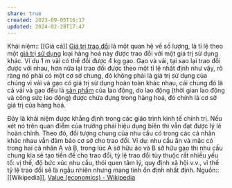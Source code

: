 ```yaml
---
share: true
created: 2023-09-05T16:17
updated: 2024-02-28T17:47
---
```

Khái niệm:: [[Giá cả]]
[Giá trị trao đổi](https://vi.wikipedia.org/wiki/Gi%C3%A1_tr%E1%BB%8B_trao_%C4%91%E1%BB%95i "Giá trị trao đổi") là một quan hệ về số lượng, là tỉ lệ theo một [giá trị sử dụng](https://vi.wikipedia.org/wiki/Gi%C3%A1_tr%E1%BB%8B_s%E1%BB%AD_d%E1%BB%A5ng "Giá trị sử dụng") loại hàng hoá này được trao đổi với một giá trị sử dụng khác. Ví dụ 1 m vải có thể đổi được 4 kg gạo. Gạo và vải, tại sao lại trao đổi được với nhau, hơn nữa lại trao đổi được theo một tỉ lệ nhất định như vậy, rõ ràng nó phải có một cơ sở chung, đó không phải là giá trị sử dụng của chúng vì vải và gạo có giá trị sử dụng hoàn toàn khác nhau, cái chung đó là cả vải và gạo đều là [sản phẩm](https://vi.wikipedia.org/wiki/S%E1%BA%A3n_ph%E1%BA%A9m "Sản phẩm") của lao động, do lao động (thời gian lao động và công sức lao động) được chứa đựng trong hàng hoá, đó chính là cơ sở giá trị của hàng hoá.

Đây là khái niệm được khẳng định trong các giáo trình kinh tế chính trị. Nếu xét nó trên quan điểm của trường phái hiệu dụng biên thì vẫn đạt được lý lẽ hoàn chỉnh. Theo đó, đối tượng chung của nhu cầu có trong các cá nhân khác nhau vẫn đảm bảo cơ sở cho trao đổi. Ví dụ: nhu cầu ăn và mặc có trong hai cá nhân A và B, trong lúc A sở hữu áo và B sở hữu gạo thì nhu cầu chung kia sẽ tạo tiền đề cho trao đổi, tỷ lệ trao đổi tùy thuộc rất nhiều yếu tố: vị thế, độ bức xúc nhu cầu, thói quen tâm lý, quy định xã hội v.v., vì thế tỷ lệ trao đổi sẽ là ngẫu nhiên nhưng mang tính ổn định nhất định.
Nguồn:: [[Wikipedia]], [Value (economics) - Wikipedia](https://en.wikipedia.org/wiki/Value_(economics))